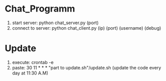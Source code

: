 # Chat_Programm
1. start server:
    python chat_server.py (port)
2. connect to server:
    python chat_client.py (ip) (port) (username) (debug)

# Update
1. execute:  crontab -e
2. paste:  30 11 * * * "part to update.sh"/update.sh (update the code every day at 11:30 A.M)
